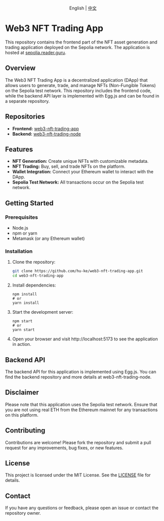 <p align="center">
    <br> English | <a href="README-CN.md">中文</a>
</p>

# Web3 NFT Trading App

This repository contains the frontend part of the NFT asset generation and trading application deployed on the Sepolia network. The application is hosted at [sepolia.reader.guru](https://sepolia.reader.guru/).

## Overview

The Web3 NFT Trading App is a decentralized application (DApp) that allows users to generate, trade, and manage NFTs (Non-Fungible Tokens) on the Sepolia test network. This repository includes the frontend code, while the backend API layer is implemented with Egg.js and can be found in a separate repository.

## Repositories

- **Frontend:** [web3-nft-trading-app](https://github.com/hu-ke/web3-nft-trading-app)
- **Backend:** [web3-nft-trading-node](https://github.com/hu-ke/web3-nft-trading-node)

## Features

- **NFT Generation:** Create unique NFTs with customizable metadata.
- **NFT Trading:** Buy, sell, and trade NFTs on the platform.
- **Wallet Integration:** Connect your Ethereum wallet to interact with the DApp.
- **Sepolia Test Network:** All transactions occur on the Sepolia test network.

## Getting Started

### Prerequisites

- Node.js
- npm or yarn
- Metamask (or any Ethereum wallet)

### Installation

1. Clone the repository:

   ```bash
   git clone https://github.com/hu-ke/web3-nft-trading-app.git
   cd web3-nft-trading-app
   ```
2. Install dependencies:
   ```
   npm install
   # or
   yarn install
   ```
3. Start the development server:
   ```
   npm start
   # or
   yarn start
   ```
4. Open your browser and visit http://localhost:5173 to see the application in action.
## Backend API
The backend API for this application is implemented using Egg.js. You can find the backend repository and more details at web3-nft-trading-node.

## Disclaimer
Please note that this application uses the Sepolia test network. Ensure that you are not using real ETH from the Ethereum mainnet for any transactions on this platform.

## Contributing
Contributions are welcome! Please fork the repository and submit a pull request for any improvements, bug fixes, or new features.

## License
This project is licensed under the MIT License. See the [LICENSE](./LICENSE) file for details.

## Contact
If you have any questions or feedback, please open an issue or contact the repository owner.